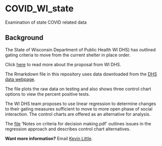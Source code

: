 # COVID_WI_state
Examination of state COVID related data

## Background

The State of Wisconsin Department of Public Health WI DHS) has outlined gating criteria to move from the current shelter in place order.

Click [here](https://www.dhs.wisconsin.gov/covid-19/prepare.htm) to read more about the proposal from WI DHS.

The Rmarkdown file in this repository uses data downloaded from the [DHS data webpage](https://data.dhsgis.wi.gov/datasets/covid-19-historical-data-table/data?where=%20(GEO%20%3D%20%27County%27%20OR%20GEO%20%3D%20%27State%27)%20).

The file plots the raw data on testing and also shows three control chart options to view the percent positive tests.

The WI DHS team proposes to use linear regression to determine changes to their gating measures sufficient to move to more open phase of social interaction.   The control charts are offered as an alternative for analysis.

The [file](https://github.com/klittle314/COVID_WI_state/blob/master/Notes%20on%20criteria%20for%20decision%20making%2027%20April%202020.pdf) 'Notes on criteria for decision making.pdf' outlines issues in the regression approach and describes control chart alternatives.

**Want more information?**  Email [Kevin Little](mailto:klittle@iecodesign.com?subject=[GitHub]%20COVID_WI_state).


